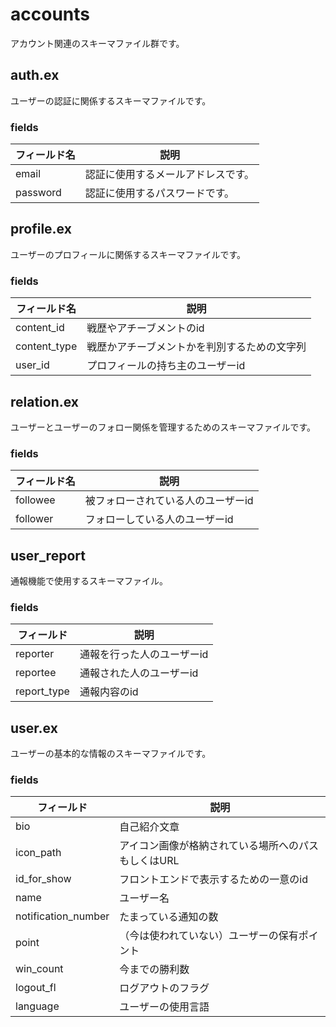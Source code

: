 # accounts
アカウント関連のスキーマファイル群です。

## auth.ex
ユーザーの認証に関係するスキーマファイルです。

### fields

| フィールド名 | 説明 |
| --- | --- |
| email | 認証に使用するメールアドレスです。 |
| password | 認証に使用するパスワードです。 |

## profile.ex
ユーザーのプロフィールに関係するスキーマファイルです。

### fields

| フィールド名 | 説明 |
| --- | --- |
| content_id | 戦歴やアチーブメントのid |
| content_type | 戦歴かアチーブメントかを判別するための文字列 |
| user_id | プロフィールの持ち主のユーザーid |

## relation.ex
ユーザーとユーザーのフォロー関係を管理するためのスキーマファイルです。

### fields

| フィールド名 | 説明 |
| --- | --- |
| followee | 被フォローされている人のユーザーid |
| follower | フォローしている人のユーザーid |

## user_report
通報機能で使用するスキーマファイル。

### fields

| フィールド | 説明 |
| --- | --- |
| reporter | 通報を行った人のユーザーid |
| reportee | 通報された人のユーザーid |
| report_type | 通報内容のid |

## user.ex
ユーザーの基本的な情報のスキーマファイルです。

### fields

| フィールド | 説明 |
| --- | --- |
| bio | 自己紹介文章 |
| icon_path | アイコン画像が格納されている場所へのパスもしくはURL |
| id_for_show | フロントエンドで表示するための一意のid |
| name | ユーザー名 |
| notification_number | たまっている通知の数 |
| point | （今は使われていない）ユーザーの保有ポイント |
| win_count | 今までの勝利数 |
| logout_fl | ログアウトのフラグ |
| language | ユーザーの使用言語 |